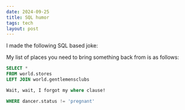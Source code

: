 ```yaml
---
date: 2024-09-25
title: SQL humor
tags: tech
layout: post
---
```


I made the following SQL based joke:

My list of places you need to bring something back from is as follows:

~~~SQL
SELECT *
FROM world.stores
LEFT JOIN world.gentlemensclubs

Wait, wait, I forgot my where clause!

WHERE dancer.status != 'pregnant'
~~~